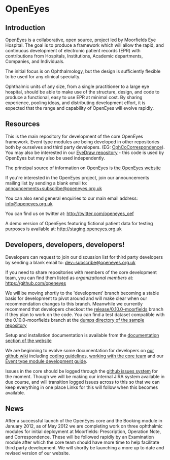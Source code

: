 OpenEyes
========

Introduction
------------

OpenEyes is a collaborative, open source, project led by Moorfields Eye Hospital. The goal is to produce a framework which will allow the rapid, and continuous development of electronic patient records (EPR) with contributions from Hospitals, Institutions, Academic departments, Companies, and Individuals.

The initial focus is on Ophthalmology, but the design is sufficiently flexible to be used for any clinical specialty.

Ophthalmic units of any size, from a single practitioner to a large eye hospital, should be able to make use of the structure, design, and code to produce a functional, easy to use EPR at minimal cost. By sharing experience, pooling ideas, and distributing development effort, it is expected that the range and capability of OpenEyes will evolve rapidly.

Resources
---------

This is the main repository for development of the core OpenEyes framework.  Event type modules are being developed in other repositories both by ourselves and third party developers.  (EG: [OphCoCorrespondence](https://github.com/openeyes/OphCoCorrespondence)).  You may also be interested in our [EyeDraw repository](https://github.com/openeyes/EyeDraw) - this code is used by OpenEyes but may also be used independently.

The principal source of information on OpenEyes is [the OpenEyes website](http://www.openeyes.org.uk)

If you're interested in the OpenEyes project, join our announcements mailing list by sending a blank email to: <announcements+subscribe@openeyes.org.uk>

You can also send general enquiries to our main email address: <info@openeyes.org.uk>

You can find us on twitter at: http://twitter.com/openeyes_oef

A demo version of OpenEyes featuring fictional patient data for testing purposes is available at: <http://staging.openeyes.org.uk>

Developers, developers, developers!
-----------------------------------

Developers can request to join our discussion list for third party developers by sending a blank email to: <dev+subscribe@openeyes.org.uk>

If you need to share repositories with members of the core development team, you can find them listed as _organizational members_ at: <https://github.com/openeyes>

We will be moving shortly to the 'development' branch becoming a stable basis for development to pivot around and will make clear when our recommendation changes to this branch.  Meanwhile we currently recommend that developers checkout the [release/0.10.0-moorfields](https://github.com/openeyes/OpenEyes/tree/release/0.10.0-moorfields) branch if they plan to work on the code.  You can find a test dataset compatible with the 0.10.0-moorfields branch at the [dumps directory of the sample repository](https://github.com/openeyes/Sample/tree/master/dump)

Setup and installation documentation is available from the [documentation section of the website](http://www.openeyes.org.uk/documentation.html)

We are beginning to evolve some documentation for developers on [our github wiki](https://github.com/openeyes/OpenEyes/wiki) including [coding guidelines](https://github.com/openeyes/OpenEyes/wiki/Coding-Guidelines), [working with the core team](https://github.com/openeyes/OpenEyes/wiki/Working-With-The-Core-Team) and our [Event type module development guide](https://github.com/openeyes/OpenEyes/wiki/Event-Type-Module-Development-Guide).

Issues in the core should be logged through the [github issues system](https://github.com/openeyes/OpenEyes/issues) for the moment.  Though we will be making our internal JIRA system available in due course, and will transition logged issues across to this so that we can keep everything in one place  Links for this will follow when this becomes available.

News
----

After a successful launch of the OpenEyes core and the Booking module in January 2012, as of May 2012 we are completing work on three ophthalmic modules for initial deployment at Moorfields: Prescription, Operation Note, and Correspondence.  These will be followed rapidly by an Examination module after which the core team should have more time to help facilitate third party development.  We will shortly be launching a more up to date and revised version of our website.  


